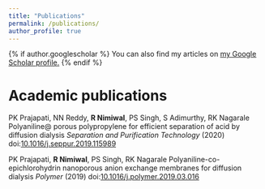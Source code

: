 ```yaml
---
title: "Publications"
permalink: /publications/
author_profile: true
---
```


{% if author.googlescholar %}
  You can also find my articles on <u><a href="{{author.googlescholar}}">my Google Scholar profile</a>.</u>
{% endif %}


# Academic publications

PK Prajapati, NN Reddy, **R Nimiwal**, PS Singh, S Adimurthy, RK Nagarale
Polyaniline@ porous polypropylene for efficient separation of acid by diffusion dialysis
_Separation and Purification Technology_ (2020) doi:[10.1016/j.seppur.2019.115989](https://github.com/RaghavendraNimiwal/RaghavendraNimiwal.github.io/blob/master/files/paper2.pdf)

PK Prajapati, **R Nimiwal**, PS Singh, RK Nagarale
Polyaniline-co-epichlorohydrin nanoporous anion exchange membranes for diffusion dialysis
_Polymer_ (2019) doi:[10.1016/j.polymer.2019.03.016](https://raghavendranimiwal.github.io/files/paper1.pdf)
